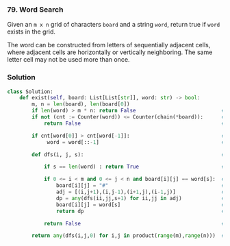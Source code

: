 ### 79. Word Search

Given an `m x n` grid of characters `board` and a string `word`, return true if `word` exists in the grid.

The word can be constructed from letters of sequentially adjacent cells, where adjacent cells are horizontally or vertically neighboring. The same letter cell may not be used more than once.






### Solution
```python
class Solution:
    def exist(self, board: List[List[str]], word: str) -> bool:
        m, n = len(board), len(board[0])
        if len(word) > m * n: return False                            # [a] trivial case to discard
        if not (cnt := Counter(word)) <= Counter(chain(*board)):      # [b] there are not enough
            return False                                              #     letters on the board

        if cnt[word[0]] > cnt[word[-1]]:                              # [c] inverse word if it's better
             word = word[::-1]                                        #     to start from the end

        def dfs(i, j, s):                                             # recursive postfix search

            if s == len(word) : return True                           # [1] found the word

            if 0 <= i < m and 0 <= j < n and board[i][j] == word[s]:  # [2] found a letter
                board[i][j] = "#"                                     # [3] mark as visited
                adj = [(i,j+1),(i,j-1),(i+1,j),(i-1,j)]               # [4] iterate over adjacent cells...
                dp = any(dfs(ii,jj,s+1) for ii,jj in adj)             # [5] ...and try next letter
                board[i][j] = word[s]                                 # [6] remove mark
                return dp                                             # [7] return search result

            return False                                              # [8] this DFS branch failed

        return any(dfs(i,j,0) for i,j in product(range(m),range(n)))  # search starting from each position
```

